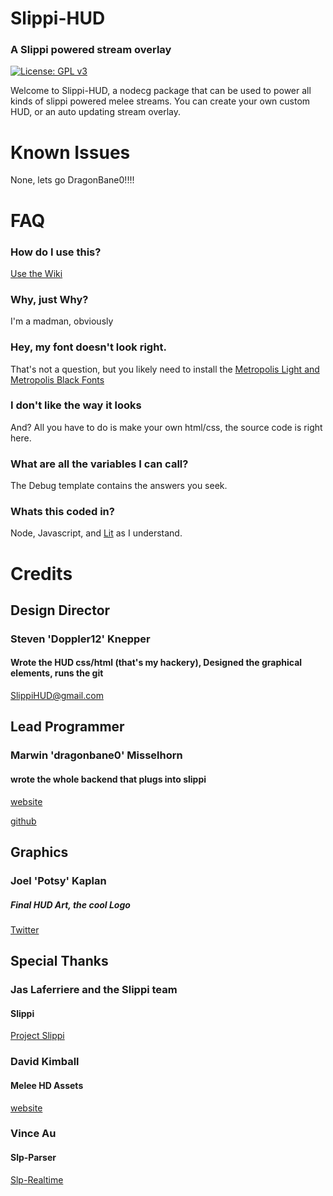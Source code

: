 # Slippi-HUD
### A Slippi powered stream overlay
[![License: GPL v3](https://img.shields.io/badge/License-GPLv3-blue.svg)](https://www.gnu.org/licenses/gpl-3.0)

Welcome to Slippi-HUD, a nodecg package that can be used to power all kinds of slippi powered melee streams. You can create your own custom HUD, or an auto updating stream overlay.

# Known Issues
None, lets go DragonBane0!!!!

# FAQ
### How do I use this?
[Use the Wiki](https://github.com/SSBDoppler/slippi-hud/wiki)
### Why, just Why?
I'm a madman, obviously
### Hey, my font doesn't look right.
That's not a question, but you likely need to install the [Metropolis Light and Metropolis Black Fonts](https://www.1001fonts.com/metropolis-font.html)
### I don't like the way it looks
And? All you have to do is make your own html/css, the source code is right here.
### What are all the variables I can call?
The Debug template contains the answers you seek.
### Whats this coded in?
Node, Javascript, and [Lit](https://lit.dev) as I understand.
# Credits
## Design Director
### Steven 'Doppler12' Knepper
#### Wrote the HUD css/html (that's my hackery), Designed the graphical elements, runs the git
SlippiHUD@gmail.com

## Lead Programmer
### Marwin 'dragonbane0' Misselhorn
#### wrote the whole backend that plugs into slippi
[website](https://misselhorn.xyz/)

[github](https://github.com/dragonbane0)

## Graphics
### Joel 'Potsy' Kaplan
##### Final HUD Art, the cool Logo
[Twitter](https://twitter.com/potsyjk)

## Special Thanks
### Jas Laferriere and the Slippi team
#### Slippi
[Project Slippi](https://github.com/project-slippi)

### David Kimball
#### Melee HD Assets
[website](http://davidvkimball.com)

### Vince Au
#### Slp-Parser
[Slp-Realtime](https://github.com/vinceau)
